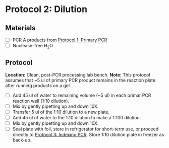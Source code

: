 # Protocol 2: Dilution

## Materials
- [ ] PCR A products from [Protocol 1: Primary 
PCR](https://github.com/bpetrone/trnL-pipeline/blob/master/protocol/1_primary_pcr.md)
- [ ] Nuclease-free H<sub>2</sub>O

## Protocol
**Location:** Clean, post-PCR processing lab bench.
**Note:** This protocol assumes that ~5 ul of primary PCR product remains in the reaction plate after running products on a gel.
- [ ]  Add 45 ul of water to remaining volume (~5 ul) in each primar PCR reaction well (1:10 dilution).
- [ ]  Mix by gently pipetting up and down 10X.
- [ ]  Transfer 5 ul of the 1:10 dilution to a new plate.
- [ ]  Add 45 ul of water to the 1:10 dilution to make a 1:100 dilution.  
- [ ]  Mix by gently pipetting up and down 10X.
- [ ]  Seal plate with foil, store in refrigerator for short-term use, or proceed directly to [Protocol 3: 
Indexing PCR](https://github.com/bpetrone/trnL-pipeline/blob/master/protocol/3_indexing_pcr.md).  Store 1:10 
dilution plate in freezer as back-up. 
